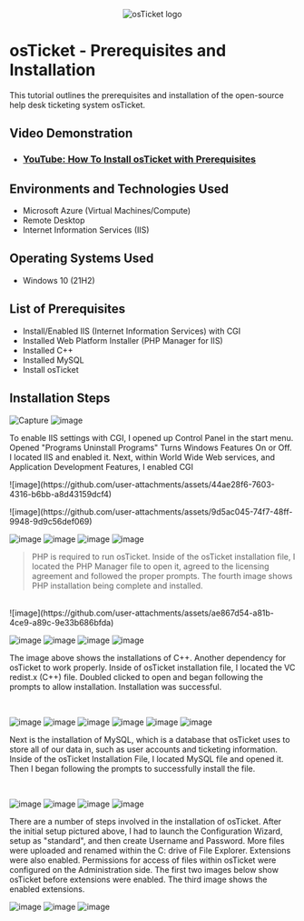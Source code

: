 <p align="center">
<img src="https://i.imgur.com/Clzj7Xs.png" alt="osTicket logo"/>
</p>

<h1>osTicket - Prerequisites and Installation</h1>
This tutorial outlines the prerequisites and installation of the open-source help desk ticketing system osTicket.<br />


<h2>Video Demonstration</h2>

- ### [YouTube: How To Install osTicket with Prerequisites](https://www.youtube.com)

<h2>Environments and Technologies Used</h2>

- Microsoft Azure (Virtual Machines/Compute)
- Remote Desktop
- Internet Information Services (IIS)

<h2>Operating Systems Used </h2>

- Windows 10</b> (21H2)

<h2>List of Prerequisites</h2>

- Install/Enabled IIS (Internet Information Services) with CGI
- Installed Web Platform Installer (PHP Manager for IIS)
- Installed C++
- Installed MySQL
- Install osTicket

<h2>Installation Steps</h2>

<p>


![Capture](https://github.com/user-attachments/assets/e3561bb2-cd5d-4c52-8db9-1d6e977a09f3)
 ![image](https://github.com/user-attachments/assets/bd2a756b-d976-462a-a22d-bec8d25103a5)


To enable IIS settings with CGI, I opened up Control Panel in the start menu. Opened "Programs Uninstall Programs"  Turns Windows Features On or Off. I located IIS and enabled it. Next, within World Wide Web services, and Application Development Features, I enabled CGI
</p>![image](https://github.com/user-attachments/assets/44ae28f6-7603-4316-b6bb-a8d43159dcf4)



<p>![image](https://github.com/user-attachments/assets/9d5ac045-74f7-48ff-9948-9d9c56def069)

![image](https://github.com/user-attachments/assets/3505098e-64da-4da2-9edd-205ed39c977d) ![image](https://github.com/user-attachments/assets/f8bfa8bb-2429-49bc-ab4a-d89ef4d008cf) ![image](https://github.com/user-attachments/assets/f81a53b5-d744-453b-9bcf-a6104b91c773) ![image](https://github.com/user-attachments/assets/898cea5d-86e3-4f4d-b17a-2d19f04fce9c)




>PHP is required to run osTicket. Inside of the osTicket installation file, I located the PHP Manager file to open it, agreed to the licensing agreement and followed the proper prompts. The fourth image shows PHP installation being complete and installed. 
</p>
<br />
![image](https://github.com/user-attachments/assets/ae867d54-a81b-4ce9-a89c-9e33b686bfda)

![image](https://github.com/user-attachments/assets/e1cc9bca-9dc9-417d-a6b0-4176d9afb388) ![image](https://github.com/user-attachments/assets/d56dbbaf-cd08-487a-8a49-2a1923825788) ![image](https://github.com/user-attachments/assets/508d2b1f-ac71-4571-970e-90b0c87982cc) ![image](https://github.com/user-attachments/assets/a98e9c68-426c-41de-853b-fa6388702177)










The image above shows the installations of C++. Another dependency for osTicket to work properly. Inside of osTicket installation file, I located the VC redist.x (C++) file. Doubled clicked to open and began following the prompts to allow installation. Installation was successful.
</p>
<br />

<p>

![image](https://github.com/user-attachments/assets/f0348049-2dce-4904-9672-919c93559af3) ![image](https://github.com/user-attachments/assets/7935f364-c973-4f11-8b57-e53a6551c015) ![image](https://github.com/user-attachments/assets/484f56df-2f2f-4f08-8c34-a7e296ad5a84) ![image](https://github.com/user-attachments/assets/a60c77ce-f900-4c51-aa8e-a5d858793032) ![image](https://github.com/user-attachments/assets/84143dc9-50f6-405a-b356-50064be28b72) ![image](https://github.com/user-attachments/assets/f61de51b-9291-4dfb-a746-f1b0b215d76d)







Next is the installation of MySQL, which is a database that osTicket uses to store all of our data in, such as user accounts and ticketing information. Inside of the osTicket Installation File, I located MySQL file and opened it. Then I began following the prompts to successfully install the file. 
</p>
<br />

<p></p>

![image](https://github.com/user-attachments/assets/c35337d3-f701-41cf-b8be-dc0652ec1f17)   ![image](https://github.com/user-attachments/assets/6f3be922-9224-4a58-84c3-aadf15675531) ![image](https://github.com/user-attachments/assets/6e7f1d53-3bed-41f8-bd25-44da80203cbb) ![image](https://github.com/user-attachments/assets/36874e84-65fc-47db-a899-c4e08e4f6a81)







There are a number of steps involved in the installation of osTicket. After the initial setup pictured above, I had to launch the Configuration Wizard, setup as "standard", and then create Username and Password. More files were uploaded and renamed within the C: drive of File Explorer. Extensions were also enabled. Permissions for access of files within osTicket were configured on the Administration side. The first two images below show osTicket before extensions were enabled. The third image shows the enabled extensions.



![image](https://github.com/user-attachments/assets/b39ec09b-6377-43ac-a4d0-2fb5d75b904b)
![image](https://github.com/user-attachments/assets/ccf5dc28-55c0-460e-a2f4-9419e123da76)
![image](https://github.com/user-attachments/assets/4b0ea7b4-5dd2-4f39-b154-6d04ed24c85c)














